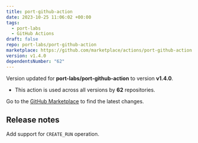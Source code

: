 ```yaml
---
title: port-github-action
date: 2023-10-25 11:06:02 +00:00
tags:
  - port-labs
  - GitHub Actions
draft: false
repo: port-labs/port-github-action
marketplace: https://github.com/marketplace/actions/port-github-action
version: v1.4.0
dependentsNumber: "62"
---
```



Version updated for **port-labs/port-github-action** to version **v1.4.0**.
- This action is used across all versions by **62** repositories.

Go to the [GitHub Marketplace](https://github.com/marketplace/actions/port-github-action) to find the latest changes.

## Release notes

Add support for `CREATE_RUN` operation.
